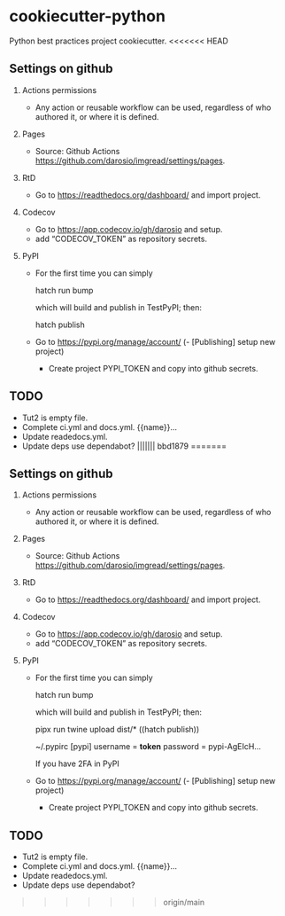 # cookiecutter-python

Python best practices project cookiecutter.
<<<<<<< HEAD

## Settings on github

1. Actions permissions

   - Any action or reusable workflow can be used, regardless of who authored it,
     or where it is defined.

2. Pages

   - Source: Github Actions <https://github.com/darosio/imgread/settings/pages>.

3. RtD

   - Go to <https://readthedocs.org/dashboard/> and import project.

4. Codecov

   - Go to <https://app.codecov.io/gh/darosio> and setup.
   - add “CODECOV_TOKEN” as repository secrets.

5. PyPI

   - For the first time you can simply

     hatch run bump

     which will build and publish in TestPyPI; then:

     hatch publish

   - Go to <https://pypi.org/manage/account/>
     (- [Publishing] setup new project)
     - Create project PYPI_TOKEN and copy into github secrets.

## TODO

- Tut2 is empty file.
- Complete ci.yml and docs.yml. {{name}}…
- Update readedocs.yml.
- Update deps use dependabot?
||||||| bbd1879
=======

## Settings on github

1. Actions permissions

   - Any action or reusable workflow can be used, regardless of who authored it,
     or where it is defined.

2. Pages

   - Source: Github Actions <https://github.com/darosio/imgread/settings/pages>.

3. RtD

   - Go to <https://readthedocs.org/dashboard/> and import project.

4. Codecov

   - Go to <https://app.codecov.io/gh/darosio> and setup.
   - add “CODECOV_TOKEN” as repository secrets.

5. PyPI

   - For the first time you can simply

     hatch run bump

     which will build and publish in TestPyPI; then:

     pipx run twine upload dist/\*
     ((hatch publish))

     ~/.pypirc
     [pypi]
     username = **token**
     password = pypi-AgEIcH…

     If you have 2FA in PyPI

   - Go to <https://pypi.org/manage/account/>
     (- [Publishing] setup new project)
     - Create project PYPI_TOKEN and copy into github secrets.

## TODO

- Tut2 is empty file.
- Complete ci.yml and docs.yml. {{name}}…
- Update readedocs.yml.
- Update deps use dependabot?
>>>>>>> origin/main
